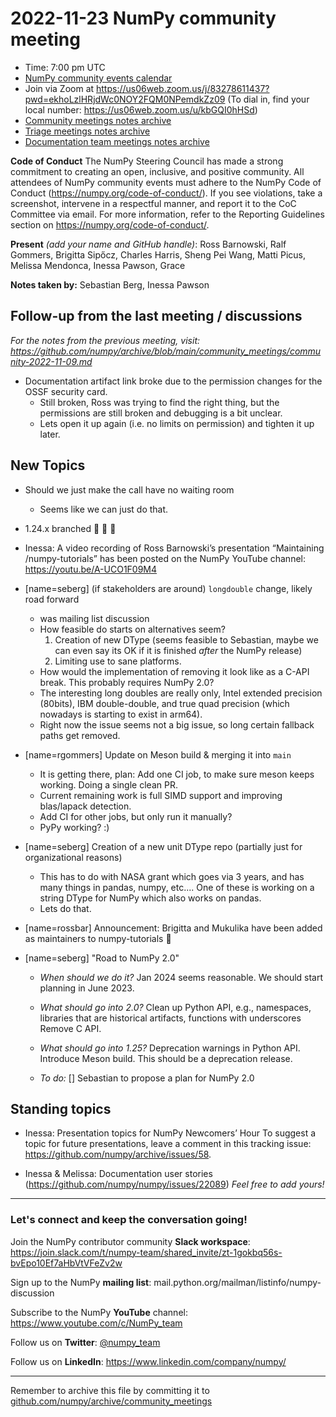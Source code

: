 # 2022-11-23 NumPy community meeting


- Time: 7:00 pm UTC
- [NumPy community events calendar](https://scientific-python.org/calendars/)
- Join via Zoom at https://us06web.zoom.us/j/83278611437?pwd=ekhoLzlHRjdWc0NOY2FQM0NPemdkZz09 (To dial in, find your local number: https://us06web.zoom.us/u/kbGQI0hHSd)
- [Community meetings notes archive](https://github.com/numpy/archive/tree/main/community_meetings)
- [Triage meetings notes archive](https://github.com/numpy/archive/tree/master/triage_meetings)
- [Documentation team meetings notes archive](https://github.com/numpy/archive/tree/main/docs_team_meetings)

**Code of Conduct**
The NumPy Steering Council has made a strong commitment to creating an open, inclusive, and positive community. 
All attendees of NumPy community events must adhere to the NumPy Code of Conduct (https://numpy.org/code-of-conduct/). 
If you see violations, take a screenshot, intervene in a respectful manner, and report it to the CoC Committee via email. For more information, refer to the Reporting Guidelines section on https://numpy.org/code-of-conduct/.


**Present** *(add your name and GitHub handle)*: Ross Barnowski, Ralf Gommers, Brigitta Sipőcz, Charles Harris, Sheng Pei Wang, Matti Picus, Melissa Mendonca, Inessa Pawson, Grace

**Notes taken by:** Sebastian Berg, Inessa Pawson


## Follow-up from the last meeting / discussions

_For the notes from the previous meeting, visit: https://github.com/numpy/archive/blob/main/community_meetings/community-2022-11-09.md_


- Documentation artifact link broke due to the permission changes for the OSSF security card.
  - Still broken, Ross was trying to find the right thing, but the permissions are still broken and debugging is a bit unclear.
  - Lets open it up again (i.e. no limits on permission) and tighten it up later.
   

## New Topics

- Should we just make the call have no waiting room
  - Seems like we can just do that.

- 1.24.x branched :tada: :cake: :champagne:

- Inessa: A video recording of Ross Barnowski’s presentation “Maintaining /numpy-tutorials” has been posted on the NumPy YouTube channel: https://youtu.be/A-UCO1F09M4

- [name=seberg] (if stakeholders are around) `longdouble` change, likely road forward
  - was mailing list discussion
  - How feasible do starts on alternatives seem?
    1. Creation of new DType (seems feasible to Sebastian, maybe we can even say its OK if it is finished _after_ the NumPy release)
    2. Limiting use to sane platforms.
  - How would the implementation of removing it look like as a C-API break.  This probably requires NumPy 2.0?
  - The interesting long doubles are really only, Intel extended precision (80bits), IBM double-double, and true quad precision (which nowadays is starting to exist in arm64).
  - Right now the issue seems not a big issue, so long certain fallback paths get removed.

- [name=rgommers] Update on Meson build & merging it into `main`
  - It is getting there, plan: Add one CI job, to make sure meson keeps working.  Doing a single clean PR.
  - Current remaining work is full SIMD support and improving blas/lapack detection.
  - Add CI for other jobs, but only run it manually?
  - PyPy working? :)


- [name=seberg] Creation of a new unit DType repo (partially just for organizational reasons)
  - This has to do with NASA grant which goes via 3 years, and has many things in pandas, numpy, etc....  One of these is working on a string DType for NumPy which also works on pandas.
  - Lets do that.


- [name=rossbar] Announcement: Brigitta and Mukulika have been added as maintainers to numpy-tutorials :confetti_ball: 



- [name=seberg] "Road to NumPy 2.0" 
  - *When should we do it?* 
  Jan 2024 seems reasonable.
  We should start planning in June 2023.
  - *What should go into 2.0?*
Clean up Python API, e.g., namespaces, libraries that are historical artifacts, functions with underscores
Remove C API.
  - *What should go into 1.25?*
Deprecation warnings in Python API.
Introduce Meson build.
This should be a deprecation release.

  - *To do:* 
[] Sebastian to propose a plan for NumPy 2.0


## Standing topics

- Inessa: Presentation topics for NumPy Newcomers’ Hour 
To suggest a topic for future presentations, leave a comment in this tracking issue: https://github.com/numpy/archive/issues/58.

- Inessa & Melissa: Documentation user stories (https://github.com/numpy/numpy/issues/22089)
*Feel free to add yours!*

---

### Let's connect and keep the conversation going!
Join the NumPy contributor community **Slack workspace**: https://join.slack.com/t/numpy-team/shared_invite/zt-1gokbq56s-bvEpo10Ef7aHbVtVFeZv2w

Sign up to the NumPy **mailing list**: mail.python.org/mailman/listinfo/numpy-discussion

Subscribe to the NumPy **YouTube** channel: https://www.youtube.com/c/NumPy_team

Follow us on **Twitter**: [@numpy_team](https://twitter.com/numpy_team)

Follow us on **LinkedIn**: https://www.linkedin.com/company/numpy/

---
Remember to archive this file by committing it to [github.com/numpy/archive/community_meetings](https://github.com/numpy/archive/tree/main/community_meetings)
